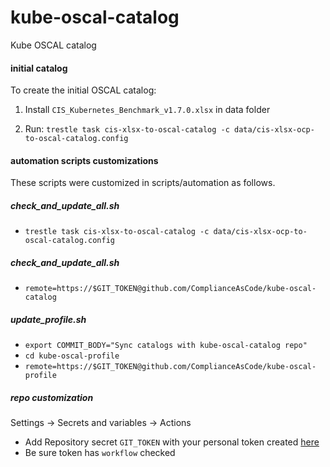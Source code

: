 # kube-oscal-catalog
Kube OSCAL catalog

#### initial catalog

To create the initial OSCAL catalog: 

1. Install `CIS_Kubernetes_Benchmark_v1.7.0.xlsx` in data folder

2. Run: `trestle task cis-xlsx-to-oscal-catalog -c data/cis-xlsx-ocp-to-oscal-catalog.config`


#### automation scripts customizations

These scripts were customized in scripts/automation as follows.

##### check_and_update_all.sh

- `trestle task cis-xlsx-to-oscal-catalog -c data/cis-xlsx-ocp-to-oscal-catalog.config`

##### check_and_update_all.sh

- `remote=https://$GIT_TOKEN@github.com/ComplianceAsCode/kube-oscal-catalog`

##### update_profile.sh

- `export COMMIT_BODY="Sync catalogs with kube-oscal-catalog repo"`
- `cd kube-oscal-profile`
- `remote=https://$GIT_TOKEN@github.com/ComplianceAsCode/kube-oscal-profile`

##### repo customization

Settings -> Secrets and variables -> Actions

- Add Repository secret `GIT_TOKEN` with your personal token created [here](https://github.com/settings/tokens)
- Be sure token has `workflow` checked
